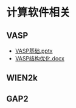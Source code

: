 # 计算软件相关

## VASP

- [VASP基础.pptx](VASP基础.pptx)
- [VASP结构优化.docx](VASP结构优化.docx)

## WIEN2k

## GAP2